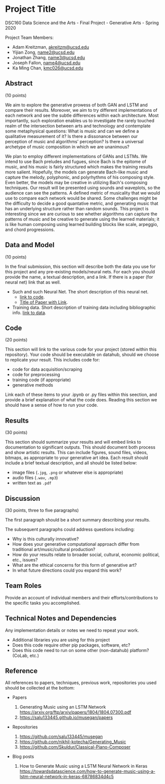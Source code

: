 # Project Title

DSC160 Data Science and the Arts - Final Project - Generative Arts - Spring 2020

Project Team Members: 
- Adam Kreitzman, akreitzm@ucsd.edu
- Yijian Zong, name2@ucsd.edu
- Jonathan Zhang, name3@ucsd.edu
- Joseph Fallon, name4@ucsd.edu
- Ka Ming Chan, kmc026@ucsd.edu

## Abstract

(10 points) 

We aim to explore the generative prowess of both GAN and LSTM and compare their results. Moreover, we aim to try different implementations of each network and see the subtle differences within each architecture. Most importantly, such exploration enables us to investigate the rarely touched realm of the intersection between arts and technology and contemplate some metaphysical questions: What is music and can we define a qualitative measurement of it? Is there a dissonance between our perception of music and algorithms' perception? Is there a universal archetype of music composition in which we are unanimous?
  
We plan to employ different implementations of GANs and LSTMs. We intend to use Bach preludes and fugues, since Bach is the epitome of music, and his music is fairly structured which makes the training results more salient. Hopefully, the models can generate Bach-like music and capture the melody, polyphonic, and polyrhythms of his composing style. Even better, the models may be creative in utilizing Bach's composing techniques. Our result will be presented using sounds and waveplots, so the audience can see the patterns. A defined metric of musicality that we would use to compare each network would be shared. Some challenges might be the difficulty to decide a good quantative metric, and generating music that has an underlying structure rather than random sounds. This project is interesting since we are curious to see whether algorithms can capture the patterns of music and be creative to generate using the learned materials; it is like human composing using learned building blocks like scale, arpeggio, and chord progressions.

## Data and Model

(10 points) 

In the final submission, this section will describe both the data you use for this project and any pre-existing models/neural nets. For each you should provide the name, a textual description, and a link. If there is a paper (for neural net) link that as well.
- Such and such Neural Net. The short description of this neural net. 
  - [link to code]().
  - [Title of Paper with Link](). 
- Training data. Short description of training data including bibliographic info. [link to data]().

## Code

(20 points)

This section will link to the various code for your project (stored within this repository). Your code should be executable on datahub, should we choose to replicate your result. This includes code for: 

- code for data acquisition/scraping
- code for preprocessing
- training code (if appropriate)
- generative methods

Link each of these items to your .ipynb or .py files within this seection, and provide a brief explanation of what the code does. Reading this section we should have a sense of how to run your code.

## Results

(30 points) 

This section should summarize your results and will embed links to documentation to significant outputs. This should document both process and show artistic results. This can include figures, sound files, videos, bitmaps, as appropriate to your generative art idea. Each result should include a brief textual description, and all should be listed below: 

- image files (`.jpg`, `.png` or whatever else is appropriate)
- audio files (`.wav`, `.mp3`)
- written text as `.pdf`

## Discussion

(30 points, three to five paragraphs)

The first paragraph should be a short summary describing your results.

The subsequent paragraphs could address questions including:
- Why is this culturally innovative?
- How does your generative computational approach differ from traditional art/music/cultural production? 
- How do your results relate to broader social, cultural, economic political, etc., issues? 
- What are the ethical concerns for this form of generative art? 
- In what future directions could you expand this work?

## Team Roles

Provide an account of individual members and their efforts/contributions to the specific tasks you accomplished.

## Technical Notes and Dependencies

Any implementation details or notes we need to repeat your work. 
- Additional libraries you are using for this project
- Does this code require other pip packages, software, etc?
- Does this code need to run on some other (non-datahub) platform? (CoLab, etc.)

## Reference

All references to papers, techniques, previous work, repositories you used should be collected at the bottom:
- Papers
  1. Generating Music using an LSTM Network
  https://arxiv.org/ftp/arxiv/papers/1804/1804.07300.pdf
  2. https://salu133445.github.io/musegan/papers

- Repositories
  1. https://github.com/salu133445/musegan
  2. https://github.com/nikhil-kotecha/Generating_Music
  3. https://github.com/Skuldur/Classical-Piano-Composer

- Blog posts
  1. How to Generate Music using a LSTM Neural Network in Keras
  https://towardsdatascience.com/how-to-generate-music-using-a-lstm-neural-network-in-keras-68786834d4c5